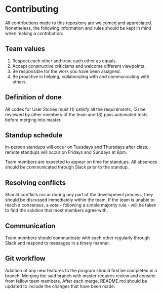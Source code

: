 # Contributing

All contributions made to this repository are welcomed and appreciated. Nonetheless, the following information and rules should be kept in mind when making a contribution:

## Team values
1. Respect each other and treat each other as equals.
2. Accept constructive criticisms and welcome different viewpoints.
3. Be responsible for the work you have been assigned.
4. Be proactive in helping, collaborating with and communicating with others.

## Definition of done
All codes for User Stories must (1) satisfy all the requirements, (2) be reviewed by other members of the team and (3) pass automated tests before merging into master.

## Standup schedule
In-person standups will occur on Tuesdays and Thursdays after class; remote standups will occur on Fridays and Sundays at 6pm.

Team members are expected to appear on time for standups. All absences should be communicated through Slack prior to the standup.

## Resolving conflicts
Should conflicts occur during any part of the development process, they should be discussed immediately within the team. If the team is unable to reach a consensus, a vote - following a simple majority rule - will be taken to find the solution that most members agree with. 

## Communication
Team members should communicate with each other regularly through Slack and respond to messages in a timely manner.

## Git workflow
Addition of any new features to the program should first be completed in a branch. Merging the said branch with master requires review and consent from fellow team members. After each merge, README.md should be updated to include the changes that have been made.

